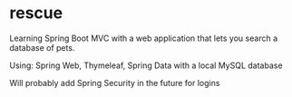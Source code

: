 # rescue

Learning Spring Boot MVC with a web application that lets you search a database of pets. 

Using: Spring Web, Thymeleaf, Spring Data with a local MySQL database

Will probably add Spring Security in the future for logins

